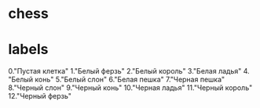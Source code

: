 # chess





# labels
0."Пустая клетка"
1."Белый ферзь"
2."Белый король"
3."Белая ладья"
4. "Белый конь"
5."Белый слон"
6."Белая пешка"
7."Черная пешка"
8."Черный слон"
9."Черный конь"
10."Черная ладья"
11."Черный король"
12."Черный ферзь"

